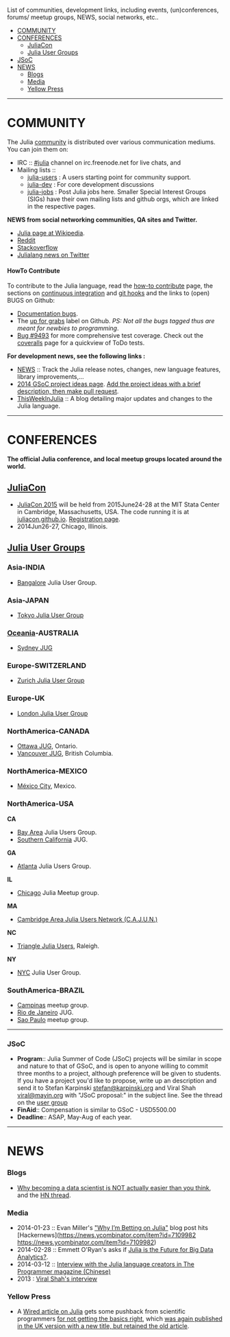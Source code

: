 List of communities, development links, including events, (un)conferences, forums/ meetup groups, NEWS, social networks, etc..

+ [COMMUNITY](#community)
+ [CONFERENCES](#conferences)
   + [JuliaCon](#juliacon)
   + [Julia User Groups](#julia-user-groups)
+ [JSoC](#jsoc)
+ [NEWS](#news)
   + [Blogs](#blogs)
   + [Media](#media)
   + [Yellow Press](#yellow-press)

----

# COMMUNITY
The Julia [community](http://julialang.org/community/) is distributed over various communication mediums. You can join them on:
+ IRC :: [#julia](http://webchat.freenode.net/?channels=julia) channel on irc.freenode.net for live chats, and
+ Mailing lists :: 
   + [julia-users](https://groups.google.com/forum/?fromgroups=#!forum/julia-users) : A users starting point for community support.
   + [julia-dev](https://groups.google.com/forum/?fromgroups=#!forum/julia-dev) : For core development discussions
   + [julia-jobs](https://groups.google.com/forum/#!forum/julia-jobs) : Post Julia jobs here.
Smaller Special Interest Groups (SIGs) have their own mailing lists and github orgs, which are linked in the respective pages.

__NEWS from social networking communities, QA sites and Twitter.__
+ [Julia page at Wikipedia](https://en.wikipedia.org/wiki/Julia_%28programming_language%29).
+ [Reddit](http://www.reddit.com/r/Julia/)
+ [Stackoverflow](http://stackoverflow.com/questions/tagged/julia-lang)
+ [Julialang news on Twitter](https://twitter.com/julialang_news)

#### HowTo Contribute
To contribute to the Julia language, read the [how-to contribute](https://github.com/JuliaLang/julia/blob/master/CONTRIBUTING.md) page, the sections on [continuous integration](https://github.com/svaksha/Julia.jl/blob/master/Build-Automation.md#continuous-integration) and [git hooks](https://github.com/svaksha/Julia.jl/blob/master/Build-Automation.md#git-hooks) and the links to (open) BUGS on Github:
+ [Documentation bugs](https://github.com/JuliaLang/julia/issues?q=is%3Aopen+is%3Aissue+label%3Adoc).
+ The [up for grabs](https://github.com/JuliaLang/julia/labels/up%20for%20grabs) label on Github. _PS: Not all the bugs tagged thus are meant for newbies to programming_.
+ [Bug #9493](https://github.com/JuliaLang/julia/issues/9493) for more comprehensive test coverage. Check out the [coveralls](https://coveralls.io/r/timholy/julia) page for a quickview of ToDo tests.

__For development news, see the following links :__
+ [NEWS](https://github.com/JuliaLang/julia/blob/master/NEWS.md) :: Track the Julia release notes, changes, new language features, library improvements,...
+ [2014 GSoC project ideas page](http://julialang.org/gsoc/2014/). [Add the project ideas with a brief description, then make pull request](https://github.com/JuliaLang/julialang.github.com/blob/master/gsoc/2014/index.md). 
+ [ThisWeekInJulia](http://thisweekinjulia.github.io) :: A blog detailing major updates and changes to the Julia language.

----

# CONFERENCES
__The official Julia conference, and local meetup groups located around the world.__

## [JuliaCon](https://github.com/JuliaCon)
+ [JuliaCon 2015](http://juliacon.org/) will be held from 2015June24-28 at the MIT Stata Center in Cambridge, Massachusetts, USA. The code running it is at [juliacon.github.io](https://github.com/JuliaCon/juliacon.github.io). [Registration page](http://juliacon.eventbrite.com/).
+ 2014Jun26-27, Chicago, Illinois. 

## [Julia User Groups](http://julia.meetup.com)

### Asia-INDIA
+ [Bangalore](http://www.meetup.com/Bangalore-JULIA-User-Group/) Julia User Group.

### Asia-JAPAN
+ [Tokyo Julia User Group](http://juliatokyo.connpass.com/event/6891/)

### [Oceania](https://en.wikipedia.org/wiki/Oceania)-AUSTRALIA
+ [Sydney JUG](http://www.meetup.com/Sydney-Julia-User-Group/)

### Europe-SWITZERLAND
+ [Zurich Julia User Group](http://www.meetup.com/Zurich-Julia-User-Group/)

### Europe-UK
+ [London Julia User Group](http://www.meetup.com/London-Julia-User-Group/)

### NorthAmerica-CANADA
+ [Ottawa JUG](http://www.meetup.com/Ottawa-Julia-Meetup/), Ontario.
+ [Vancouver JUG](http://www.meetup.com/Vancouver-Julia-Users/), British Columbia.

### NorthAmerica-MEXICO
+ [México City](http://www.meetup.com/julialang-mx/), Mexico.

### NorthAmerica-USA
**CA**
+ [Bay Area](http://www.meetup.com/Bay-Area-Julia-Users/) Julia Users Group.
+ [Southern California](http://www.meetup.com/Southern-California-Julia-Users/) JUG.

**GA**
+ [Atlanta](http://www.meetup.com/Atlanta-Julia-Users-Group/) Julia Users Group.

**IL**
+ [Chicago](http://www.meetup.com/JuliaChicago/) Julia Meetup group.

**MA**
+ [Cambridge Area Julia Users Network (C.A.J.U.N.)](http://www.meetup.com/julia-cajun/)

**NC**
+ [Triangle Julia Users](http://www.meetup.com/Triangle-Julia-Users/), Raleigh.

**NY**
+ [NYC](http://www.meetup.com/NYC-Julia-User-Group/) Julia User Group.

### SouthAmerica-BRAZIL
+ [Campinas](http://www.meetup.com/Campinas-Julia-Language-Meetup/) meetup group.
+ [Rio de Janeiro](http://www.meetup.com/Rio-de-Janeiro-Julia-Meetup/) JUG.
+ [Sao Paulo](http://www.meetup.com/Sao-Paulo-Julia-Meetup/) meetup group.

----

### JSoC
+ __Program__:: Julia Summer of Code (JSoC) projects will be similar in scope and nature to that of GSoC, and is open to anyone willing to commit three months to a project, although preference will be given to students. If you have a project you'd like to propose, write up an description and send it to Stefan Karpinski <stefan@karpinski.org> and Viral Shah <viral@mayin.org> with "JSoC proposal:" in the subject line. See the thread on the [user group](https://groups.google.com/forum/?fromgroups=#!topic/julia-users/bolLGcSCrs0)
+ __FinAid__:: Compensation is similar to GSoC - USD5500.00
+ __Deadline__:: ASAP, May-Aug of each year.

----

# NEWS

### Blogs
+ [Why becoming a data scientist is NOT actually easier than you think](https://medium.com/cs-math/5b65b548069b), and the [HN thread](https://news.ycombinator.com/item?id=4658391).

### Media
+ 2014-01-23 :: Evan Miller's ["Why I’m Betting on Julia"](http://www.evanmiller.org/why-im-betting-on-julia.html) blog post hits [Hackernews](https://news.ycombinator.com/item?id=7109982 https://news.ycombinator.com/item?id=7109982)
+ 2014-02-28 :: Emmett O'Ryan's asks if [Julia is the Future for Big Data Analytics?](http://news.dice.com/2014/02/28/julia-future-big-data-analytics/).
+ 2014-03-12 :: [Interview with the Julia language creators in The Programmer magazine (Chinese)](http://www.csdn.net/article/2014-03-12/2818732)
+ 2013 : [Viral Shah's interview](http://analyticsindiamag.com/interview-viral-shah-co-creator-of-julia/)

### Yellow Press 
+ A [Wired article on Julia](http://www.wired.com/wiredenterprise/2014/02/julia/) gets some pushback from scientific programmers [for not getting the basics right](http://scientopia.org/blogs/goodmath/2014/02/04/everyone-stop-implementing-programming-languages-right-now-its-been-solved/), which [was again published in the UK version with a new title, but retained the old article](http://www.wired.co.uk/news/archive/2014-02/04/julia).


